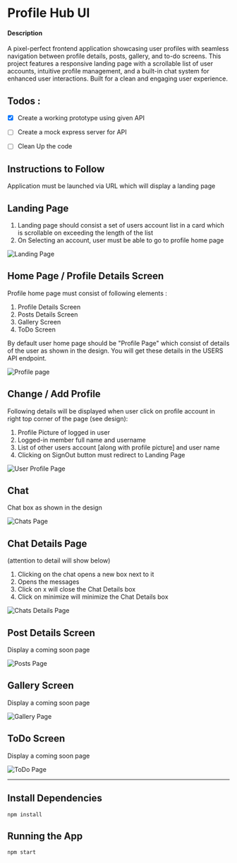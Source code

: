 # Profile Hub UI

#### Description

A pixel-perfect frontend application showcasing user profiles with seamless navigation between profile details, posts, gallery, and to-do screens. This project features a responsive landing page with a scrollable list of user accounts, intuitive profile management, and a built-in chat system for enhanced user interactions. Built for a clean and engaging user experience.

<!-- 
This was a Hiring Assignment from Panorbit company

Company : https://panorbit.in/

## API Endpoints

- USERS API Endpoint : https://panorbit.in/api/users.json

## Design

- Design URL : [https://xd.adobe.com/view/68404abc-8176-4529-aa55-fbea81ff4a60-3d13/?fullscreen](https://xd.adobe.com/view/68404abc-8176-4529-aa55-fbea81ff4a60-3d13/?fullscreen)

-->

## Todos :

- [x] Create a working prototype using given API
- [ ] Create a mock express server for API
- [ ] Clean Up the code


## Instructions to Follow

Application must be launched via URL which will display a landing page

## Landing Page

1. Landing page should consist a set of users account list in a card which is scrollable on exceeding the length of the list
2. On Selecting an account, user must be able to go to profile home page

![Landing Page](https://github.com/user-attachments/assets/91c26a5c-fff5-4e8a-b484-fe5e8db7e13d)


## Home Page / Profile Details Screen

Profile home page must consist of following elements :
1. Profile Details Screen
2. Posts Details Screen
3. Gallery Screen
4. ToDo Screen

By default user home page should be "Profile Page" which consist of details of the user as shown in the design.
You will get these details in the USERS API endpoint.

![Profile page](https://github.com/user-attachments/assets/c59bdb56-db2a-4701-8ab3-c3eeeca76275)

## Change / Add Profile

Following details will be displayed when user click on profile account in right top corner of the page (see design):
1. Profile Picture of logged in user
2. Logged-in member full name and username
3. List of other users account [along with profile picture] and user name
4. Clicking on SignOut button must redirect to Landing Page

![User Profile Page](https://github.com/user-attachments/assets/473c9b49-e869-4148-a895-6ae8b2bf770b)

## Chat 

Chat box as shown in the design

![Chats Page](https://github.com/user-attachments/assets/ec0b88f0-215b-4bba-afbc-a9faa55dd83e)

## Chat Details Page

(attention to detail will show below)
1. Clicking on the chat opens a new box next to it
2. Opens the messages
3. Click on x will close the Chat Details box
4. Click on minimize will minimize the Chat Details box

![Chats Details Page](https://github.com/user-attachments/assets/f297680a-a190-4a3e-b940-bf69f7eeae1f)

## Post Details Screen

Display a coming soon page

![Posts Page](https://github.com/user-attachments/assets/4c2eaf9c-862f-401c-8145-38eab503d2c6)

## Gallery Screen

Display a coming soon page

![Gallery Page](https://github.com/user-attachments/assets/4c2eaf9c-862f-401c-8145-38eab503d2c6)

## ToDo Screen

Display a coming soon page

![ToDo Page](https://github.com/user-attachments/assets/4c2eaf9c-862f-401c-8145-38eab503d2c6)

---

## Install Dependencies

```shell
npm install
```

## Running the App

```shell
npm start
```
